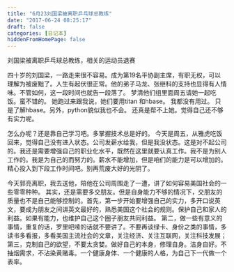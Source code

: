 ```yaml
---
title: "6月23刘国梁被离职乒乓球总教练"
date: "2017-06-24 08:25:17"
draft: false
categories: [日记本]
hiddenFromHomePage: false
---
```

刘国梁被离职乒乓球总教练，相关的运动员退赛

四十岁的刘国梁，一路走来很不容易。成为第19名平协副主席，有职无权，可以理解为被废黜了。人生有起伏很正常。他的弟子马龙、张继科的支持也显得有人情味。不管如何，这一段时间也就告一段落了。 梦清他们组里面周五请她一起吃饭。蛮不错的。 她跑过来跟我说，她们要用titan 和hbase。 我都没有用过。 只是了解hbase。另外，python貌似我也不会。 还真是帮不上她。觉得自己还不够有实力呢。

怎么办呢？还是靠自己学习吧。多掌握技术总是好的。 今天是周五，从雅虎吃饭回来，觉得自己没有进入状态。公司发薪水给我，但是我没状态。这是对不起公司的。我还是需要增强自己的职业化水平，既然在这里就要认真工作。我不是为别人工作的。我是为自己的而努力的。薪水不能增加，但是咱们的能力是可以增加的。 精心投入到下段工作时间吧。别再荒废大好的光阴了。 

今天郭亮离职，我去送他，陪他在公司周围走了一遭，讲了如何容易美国社会的一些零零种种。 其实，还是需要多交朋友。但是自身能力不够的情况下，交朋友的质量也不是自己能够控制的。首先，第一步开始要增强自己的实力，多开口说英文，要成为朋友之间讲英文最好的，熟悉美国这个社会的规则。保护自己和家人的利益。如果有能力，也维护自己这个圈子朋友共同利益。 第二，做一些有意义的事情，重复的话，罗里吧嗦的话就不要讲了。不要再谈绿卡、身份之类的事情，多读书多看报，多看美国主流社会的文章，关注经济、关注互联网，关注科技发展； 第三，克制自己的欲望，不要太贪婪。做好自己的本身，修理自身。洁身自好。不抽烟需求，不沾染黄赌毒。一个健康身体、一个健康的人格，为自己下一代做一个表率。


